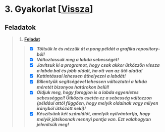 # 3. Gyakorlat [[Vissza]()]
## Feladatok
> 1. **[Feladat]()**
> > - [x] ***Töltsük le és nézzük át a pong példát a grafika repository-ból!***
> > - [x] ***Változtassuk meg a labda sebességét!***
> > - [x] ***Javítsuk ki a programot, hogy csak akkor ütközzön vissza a labda bal és jobb oldalt, ha ott van az ütő alatta!***
> > - [x] ***Kattintással lehessen áthelyezni a labdát!***
> > - [x] ***Billentyűk segítségével lehessen változtatni a labda méretét bizonyos határokon belül!***
> > - [x] ***Oldjuk meg, hogy forogjon is a labda egyenletes sebességgel! Ütközés esetén ez a sebesség változzon (például attól függően, hogy melyik oldalnak vagy milyen irányból ütközött neki)!***
> > - [x] ***Készítsünk két számlálót, amelyik nyilvántartja, hogy melyik játékosnak mennyi pontja van. Ezt valahogyan jelenítsük meg!***